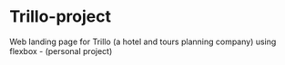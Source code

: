 # Trillo-project
Web landing page for Trillo (a hotel and tours planning company) using flexbox - (personal project)

